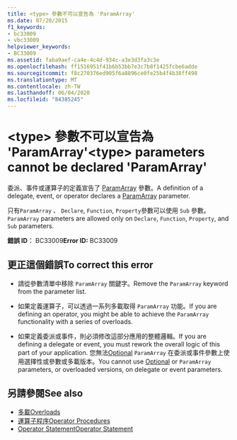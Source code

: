 ```yaml
---
title: <type> 參數不可以宣告為 'ParamArray'
ms.date: 07/20/2015
f1_keywords:
- bc33009
- vbc33009
helpviewer_keywords:
- BC33009
ms.assetid: faba9aef-ca4e-4c4d-934c-a3e3d3fa3c3e
ms.openlocfilehash: ff1516951f41b6b53bb7e3c7b8f1425fcbe6adde
ms.sourcegitcommit: f8c270376ed905f6a8896ce0fe25b4f4b38ff498
ms.translationtype: MT
ms.contentlocale: zh-TW
ms.lasthandoff: 06/04/2020
ms.locfileid: "84385245"
---
```

# <a name="type-parameters-cannot-be-declared-paramarray"></a><span data-ttu-id="d7b62-102">\<type> 參數不可以宣告為 'ParamArray'</span><span class="sxs-lookup"><span data-stu-id="d7b62-102">\<type> parameters cannot be declared 'ParamArray'</span></span>
<span data-ttu-id="d7b62-103">委派、事件或運算子的定義宣告了 [ParamArray](../language-reference/modifiers/paramarray.md) 參數。</span><span class="sxs-lookup"><span data-stu-id="d7b62-103">A definition of a delegate, event, or operator declares a [ParamArray](../language-reference/modifiers/paramarray.md) parameter.</span></span>  
  
 <span data-ttu-id="d7b62-104">只有`ParamArray` 、 `Declare`, `Function`, `Property`參數可以使用 `Sub` 參數。</span><span class="sxs-lookup"><span data-stu-id="d7b62-104">`ParamArray` parameters are allowed only on `Declare`, `Function`, `Property`, and `Sub` parameters.</span></span>  
  
 <span data-ttu-id="d7b62-105">**錯誤 ID︰** BC33009</span><span class="sxs-lookup"><span data-stu-id="d7b62-105">**Error ID:** BC33009</span></span>  
  
## <a name="to-correct-this-error"></a><span data-ttu-id="d7b62-106">更正這個錯誤</span><span class="sxs-lookup"><span data-stu-id="d7b62-106">To correct this error</span></span>  
  
- <span data-ttu-id="d7b62-107">請從參數清單中移除 `ParamArray` 關鍵字。</span><span class="sxs-lookup"><span data-stu-id="d7b62-107">Remove the `ParamArray` keyword from the parameter list.</span></span>  
  
- <span data-ttu-id="d7b62-108">如果定義運算子，可以透過一系列多載取得 `ParamArray` 功能。</span><span class="sxs-lookup"><span data-stu-id="d7b62-108">If you are defining an operator, you might be able to achieve the `ParamArray` functionality with a series of overloads.</span></span>  
  
- <span data-ttu-id="d7b62-109">如果定義委派或事件，則必須修改這部分應用的整體邏輯。</span><span class="sxs-lookup"><span data-stu-id="d7b62-109">If you are defining a delegate or event, you must rework the overall logic of this part of your application.</span></span> <span data-ttu-id="d7b62-110">您無法[Optional](../language-reference/modifiers/optional.md) `ParamArray` 在委派或事件參數上使用選擇性或參數或多載版本。</span><span class="sxs-lookup"><span data-stu-id="d7b62-110">You cannot use [Optional](../language-reference/modifiers/optional.md) or `ParamArray` parameters, or overloaded versions, on delegate or event parameters.</span></span>  
  
## <a name="see-also"></a><span data-ttu-id="d7b62-111">另請參閱</span><span class="sxs-lookup"><span data-stu-id="d7b62-111">See also</span></span>

- [<span data-ttu-id="d7b62-112">多載</span><span class="sxs-lookup"><span data-stu-id="d7b62-112">Overloads</span></span>](../language-reference/modifiers/overloads.md)
- [<span data-ttu-id="d7b62-113">運算子程序</span><span class="sxs-lookup"><span data-stu-id="d7b62-113">Operator Procedures</span></span>](../programming-guide/language-features/procedures/operator-procedures.md)
- [<span data-ttu-id="d7b62-114">Operator Statement</span><span class="sxs-lookup"><span data-stu-id="d7b62-114">Operator Statement</span></span>](../language-reference/statements/operator-statement.md)
